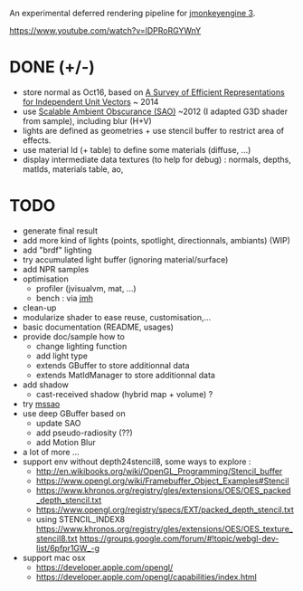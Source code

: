 An experimental deferred rendering pipeline for [jmonkeyengine 3](http://jmonkeyengine.org).

https://www.youtube.com/watch?v=lDPRoRGYWnY


# DONE (+/-)

* store normal as Oct16, based on [A Survey of Efficient Representations for Independent Unit Vectors](http://jcgt.org/published/0003/02/01/) ~ 2014
* use [Scalable Ambient Obscurance (SAO)](http://graphics.cs.williams.edu/papers/SAOHPG12/) ~2012 (I adapted G3D shader from sample), including blur (H+V)
* lights are defined as geometries + use stencil buffer to restrict area of effects.
* use material Id (+ table) to define some materials (diffuse, ...)
* display intermediate data textures (to help for debug) :  normals, depths, matIds, materials table, ao,

# TODO

* generate final result
* add more kind of lights (points, spotlight, directionnals, ambiants) (WIP)
* add "brdf" lighting
* try accumulated light buffer (ignoring material/surface)
* add NPR samples
* optimisation
  * profiler (jvisualvm, mat, ...)
  * bench : via [jmh](https://github.com/melix/jmh-gradle-plugin)
* clean-up
* modularize shader to ease reuse, customisation,...
* basic documentation (README, usages)
* provide doc/sample how to
  * change lighting function
  * add light type
  * extends GBuffer to store additionnal data
  * extends MatIdManager to store additionnal data
* add shadow
  * cast-received shadow (hybrid map + volume) ?
* try [mssao](http://www.comp.nus.edu.sg/~lowkl/publications/mssao_cgi2011.pdf)
* use deep GBuffer based on 
  * update SAO
  * add  pseudo-radiosity (??)
  * add Motion Blur
* a lot of more ...
* support env without depth24stencil8, some ways to explore :
  * http://en.wikibooks.org/wiki/OpenGL_Programming/Stencil_buffer
  * https://www.opengl.org/wiki/Framebuffer_Object_Examples#Stencil
  * https://www.khronos.org/registry/gles/extensions/OES/OES_packed_depth_stencil.txt
  * https://www.opengl.org/registry/specs/EXT/packed_depth_stencil.txt
  * using STENCIL_INDEX8 https://www.khronos.org/registry/gles/extensions/OES/OES_texture_stencil8.txt
     https://groups.google.com/forum/#!topic/webgl-dev-list/6pfpr1GW_-g
* support mac osx
  * https://developer.apple.com/opengl/
  * https://developer.apple.com/opengl/capabilities/index.html
